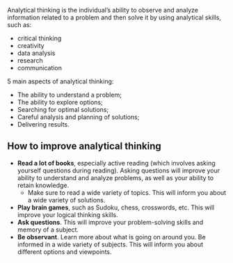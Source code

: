 Analytical thinking is the individual’s ability to observe and analyze information related to a problem and then solve it by using analytical skills, such as:
* critical thinking
* creativity
* data analysis
* research
* communication

5 main aspects of analytical thinking:

* The ability to understand a problem;
* The ability to explore options;
* Searching for optimal solutions;
* Careful analysis and planning of solutions;
* Delivering results.


## How to improve analytical thinking
* **Read a lot of books**, especially active reading (which involves asking yourself questions during reading). Asking questions will improve your ability to understand and analyze problems, as well as your ability to retain knowledge.
  * Make sure to read a wide variety of topics. This will inform you about a wide variety of solutions.
* **Play brain games**, such as Sudoku, chess, crosswords, etc. This will improve your logical thinking skills.
* **Ask questions**. This will improve your problem-solving skills and memory of a subject.
* **Be observant**. Learn more about what is going on around you. Be informed in a wide variety of subjects. This will inform you about different options and viewpoints.
